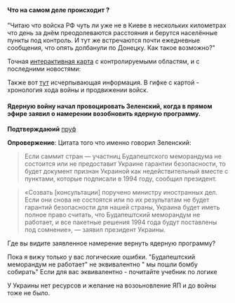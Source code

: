 
#### Что на самом деле происходит ?
"Читаю что войска РФ чуть ли уже не в Киеве в нескольких километрах что день за днём преодолеваются расстояния и берутся населённые пункты под контроль. И тут же встречаются почти ежедневные сообщения, что опять долбанули по Донецку. Как такое возможно?"

Точная [интерактивная карта](https://liveuamap.com/ru/2022/20-march-occupation-authorities-in-crimea-confirm-death-of) с контролируемыми областям, и с последними новостями:

Также вот [тут](https://ru.wikipedia.org/wiki/%D0%92%D1%82%D0%BE%D1%80%D0%B6%D0%B5%D0%BD%D0%B8%D0%B5_%D0%A0%D0%BE%D1%81%D1%81%D0%B8%D0%B8_%D0%BD%D0%B0_%D0%A3%D0%BA%D1%80%D0%B0%D0%B8%D0%BD%D1%83_(2022)) исчерпывающая информация. В гифке с картой - хронология хода войны и продвижении войск.





 #### Ядерную войну начал провоцировать Зеленский, когда в прямом эфире заявил о намерении возобновить ядерную программу.
**Подтверждаюий** [пруф](https://www.google.com/amp/s/amp.rbc.ru/rbcnews/politics/19/02/2022/621108ac9a7947f316c3b93e)

**Опровержение**: 
Цитата того что именно говорил Зеленский:
> Если саммит стран — участниц Будапештского меморандума не состоится или не предоставит Украине гарантии безопасности, то будет документ признан Украиной как недействительный вместе с пунктами, которые подписали в 1994 году, сообщил президент.

> «Созвать [консультации] поручено министру иностранных дел. Если они снова не состоятся или по их результатам не будет гарантий безопасности для нашей страны, Украина будет иметь полное право считать, что Будапештский меморандум не работает, и все пакетные решения 1994 года будут поставлены под сомнение», — заявил президент Украины.

Где вы видите заявленное намерение вернуть ядерную программу?

Пока я вижу только у вас логические ошибки.
"Будапештский меморандум не работает" не эквивалентно " мы пошли бомбу собирать"
Если для вас эквивалентно - почитайте учебник по логике

У Украины нет ресурсов и желание на возоьновление ЯП и до войны тоже не было.
